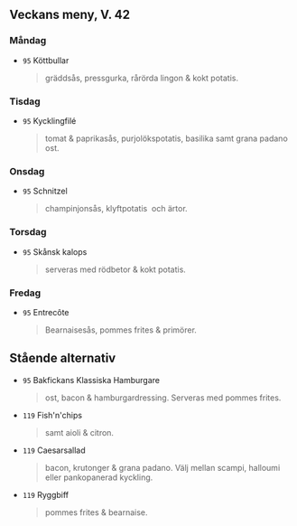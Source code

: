 ## Veckans meny, V. 42

### Måndag 

* `95` Köttbullar 
  >gräddsås, pressgurka, rårörda lingon & kokt potatis.
 
  


### Tisdag

* `95` Kycklingfilé 
  > tomat & paprikasås, purjolökspotatis, basilika samt grana padano ost. 
  


### Onsdag

* `95` Schnitzel 
  >  champinjonsås, klyftpotatis  och ärtor.



### Torsdag

* `95` Skånsk kalops
  > serveras med rödbetor & kokt potatis. 


### Fredag

* `95` Entrecôte 
  > Bearnaisesås, pommes frites & primörer.


## Stående alternativ

* `95` Bakfickans Klassiska Hamburgare
  > ost, bacon & hamburgardressing. Serveras med pommes frites.

* `119` Fish'n'chips  
  >  samt aioli & citron.

* `119` Caesarsallad
  > bacon, krutonger & grana padano. Välj mellan scampi, halloumi eller pankopanerad kyckling.
  
* `119` Ryggbiff
  > pommes frites & bearnaise.

